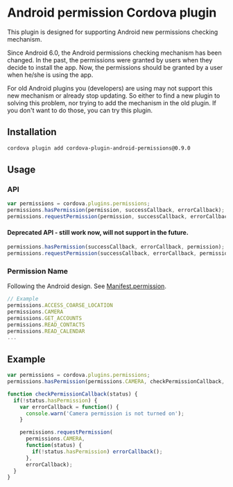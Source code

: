 Android permission Cordova plugin
========

This plugin is designed for supporting Android new permissions checking mechanism.

Since Android 6.0, the Android permissions checking mechanism has been changed. In the past, the permissions were granted by users when they decide to install the app. Now, the permissions should be granted by a user when he/she is using the app.

For old Android plugins you (developers) are using may not support this new mechanism or already stop updating. So either to find a new plugin to solving this problem, nor trying to add the mechanism in the old plugin. If you don't want to do those, you can try this plugin.

Installation
--------

```bash
cordova plugin add cordova-plugin-android-permissions@0.9.0
```

Usage
--------

### API

```javascript
var permissions = cordova.plugins.permissions;
permissions.hasPermission(permission, successCallback, errorCallback);
permissions.requestPermission(permission, successCallback, errorCallback);
```

#### Deprecated API - still work now, will not support in the future.
```javascript
permissions.hasPermission(successCallback, errorCallback, permission);
permissions.requestPermission(successCallback, errorCallback, permission);
```

### Permission Name

Following the Android design. See [Manifest.permission](http://developer.android.com/intl/zh-tw/reference/android/Manifest.permission.html).
```javascript
// Example
permissions.ACCESS_COARSE_LOCATION
permissions.CAMERA
permissions.GET_ACCOUNTS
permissions.READ_CONTACTS
permissions.READ_CALENDAR
...
```

Example
--------

```javascript
var permissions = cordova.plugins.permissions;
permissions.hasPermission(permissions.CAMERA, checkPermissionCallback, null);

function checkPermissionCallback(status) {
  if(!status.hasPermission) {
    var errorCallback = function() {
      console.warn('Camera permission is not turned on');
    }

    permissions.requestPermission(
      permissions.CAMERA,
      function(status) {
        if(!status.hasPermission) errorCallback();
      },
      errorCallback);
  }
}
```
